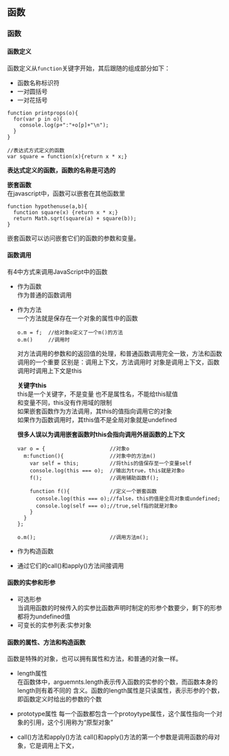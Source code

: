 函数
---

### 函数

#### 函数定义

函数定义从`function`关键字开始，其后跟随的组成部分如下：
 - 函数名称标识符
 - 一对圆括号
 - 一对花括号

```
function printprops(o){
  for(var p in o){
    console.log(p+":"+o[p]+"\n");
  }
}

//表达式方式定义的函数
var square = function(x){return x * x;}
```
**表达式定义的函数，函数的名称是可选的**  

**嵌套函数**  
在javascript中，函数可以嵌套在其他函数里  

```
function hypothenuse(a,b){
  function square(x) {return x * x;}
  return Math.sqrt(square(a) + square(b));
}
```
嵌套函数可以访问嵌套它们的函数的参数和变量。  

#### 函数调用  
有4中方式来调用JavaScript中的函数  
  - 作为函数  
    作为普通的函数调用
  - 作为方法  
    一个方法就是保存在一个对象的属性中的函数  
    ```
    o.m = f;  //给对象o定义了一个m()的方法
    o.m()     //调用时
    ```

    对方法调用的参数和的返回值的处理，和普通函数调用完全一致，方法和函数调用的一个重要
    区别是：调用上下文，方法调用时 对象是调用上下文，函数调用时调用上下文是this  

    **关键字this**  
    this是一个关键字，不是变量 也不是属性名，不能给this赋值  
    和变量不同，this没有作用域的限制  
    如果嵌套函数作为方法调用，其this的值指向调用它的对象  
    如果作为函数调用时，其this值不是全局对象就是undefined  

    **很多人误以为调用嵌套函数时this会指向调用外层函数的上下文**  
    ```
    var o = {                     //对象o
      m:function(){               //对象中的方法m()
        var self = this;          //将this的值保存至一个变量self
        console.log(this === o);  //输出为true，this就是对象o
        f();                      //调用辅助函数f();

        function f(){             //定义一个嵌套函数
          console.log(this === o);//false，this的值是全局对象或undefined;
          console.log(self === o);//true,self指的就是对象o
        }
      }
    };

    o.m();                        //调用方法m();
    ```
  - 作为构造函数
  - 通过它们的call()和apply()方法间接调用  


#### 函数的实参和形参

* 可选形参  
  当调用函数的时候传入的实参比函数声明时制定的形参个数要少，剩下的形参都将为undefined值  
* 可变长的实参列表:实参对象


#### 函数的属性、方法和构造函数

函数是特殊的对象，也可以拥有属性和方法，和普通的对象一样。
* length属性  
  在函数体中，arguemnts.length表示传入函数的实参的个数，而函数本身的length则有着不同的
  含义。函数的length属性是只读属性，表示形参的个数，即函数定义时给出的参数的个数

* prototype属性
  每一个函数都包含一个protoytype属性，这个属性指向一个对象的引用，这个引用称为“原型对象”

* call()方法和apply()方法
  call()和apply()方法的第一个参数是调用函数的母对象，它是调用上下文，
